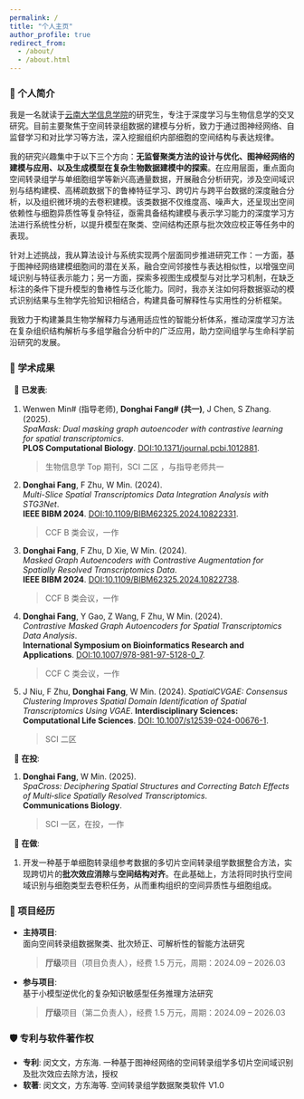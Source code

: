 ```yaml
---
permalink: /
title: "个人主页"
author_profile: true
redirect_from: 
  - /about/
  - /about.html
---
```



### 🔖 个人简介
我是一名就读于[云南大学信息学院](http://www.ise.ynu.edu.cn/)的研究生，专注于深度学习与生物信息学的交叉研究。目前主要聚焦于空间转录组数据的建模与分析，致力于通过图神经网络、自监督学习和对比学习等方法，深入挖掘组织内部细胞的空间结构与表达规律。

我的研究兴趣集中于以下三个方向：**无监督聚类方法的设计与优化、图神经网络的建模与应用、以及生成模型在复杂生物数据建模中的探索**。在应用层面，重点面向空间转录组学与单细胞组学等新兴高通量数据，开展融合分析研究，涉及空间域识别与结构建模、高稀疏数据下的鲁棒特征学习、跨切片与跨平台数据的深度融合分析，以及组织微环境的去卷积建模。该类数据不仅维度高、噪声大，还呈现出空间依赖性与细胞异质性等复杂特征，亟需具备结构建模与表示学习能力的深度学习方法进行系统性分析，以提升模型在聚类、空间结构还原与批次效应校正等任务中的表现。

针对上述挑战，我从算法设计与系统实现两个层面同步推进研究工作：一方面，基于图神经网络建模细胞间的潜在关系，融合空间邻接性与表达相似性，以增强空间域识别与特征表示能力；另一方面，探索多视图生成模型与对比学习机制，在缺乏标注的条件下提升模型的鲁棒性与泛化能力。同时，我亦关注如何将数据驱动的模式识别结果与生物学先验知识相结合，构建具备可解释性与实用性的分析框架。

我致力于构建兼具生物学解释力与通用适应性的智能分析体系，推动深度学习方法在复杂组织结构解析与多组学融合分析中的广泛应用，助力空间组学与生命科学前沿研究的发展。


### 📄 学术成果 
&nbsp; 📝 **已发表**:  
1. Wenwen Min# (指导老师), **Donghai Fang# (共一)**, J Chen, S Zhang. (2025).  
   *SpaMask: Dual masking graph autoencoder with contrastive learning for spatial transcriptomics*.  
   **PLOS Computational Biology**. [DOI:10.1371/journal.pcbi.1012881](https://doi.org/10.1371/journal.pcbi.1012881). 
   > 生物信息学 Top 期刊，SCI 二区 ，与指导老师共一

2. **Donghai Fang**, F Zhu, W Min. (2024).  
   *Multi-Slice Spatial Transcriptomics Data Integration Analysis with STG3Net*.  
   **IEEE BIBM 2024**. [DOI:10.1109/BIBM62325.2024.10822331](https://doi.org/10.1109/BIBM62325.2024.10822331). 
   > CCF B 类会议，一作  

3. **Donghai Fang**, F Zhu, D Xie, W Min. (2024).  
   *Masked Graph Autoencoders with Contrastive Augmentation for Spatially Resolved Transcriptomics Data*.  
   **IEEE BIBM 2024**. [DOI:10.1109/BIBM62325.2024.10822738](https://doi.org/10.1109/BIBM62325.2024.10822738).  
   > CCF B 类会议，一作  

4. **Donghai Fang**, Y Gao, Z Wang, F Zhu, W Min. (2024).  
   *Contrastive Masked Graph Autoencoders for Spatial Transcriptomics Data Analysis*.  
   **International Symposium on Bioinformatics Research and Applications**. [DOI:10.1007/978-981-97-5128-0_7](https://doi.org/10.1007/978-981-97-5128-0_7).  
   > CCF C 类会议，一作

5. J Niu, F Zhu, **Donghai Fang**, W Min. (2024).
   *SpatialCVGAE: Consensus Clustering Improves Spatial Domain Identification of Spatial Transcriptomics Using VGAE*.
   **Interdisciplinary Sciences: Computational Life Sciences**. [DOI: 10.1007/s12539-024-00676-1](https://doi.org/10.1007/s12539-024-00676-1).
   > SCI 二区

&nbsp; 🎯 **在投**:  
1. **Donghai Fang**, W Min. (2025).  
   *SpaCross: Deciphering Spatial Structures and Correcting Batch Effects of Multi‑slice Spatially Resolved Transcriptomics*.  
   **Communications Biology**. 
   > SCI 一区，在投，一作

&nbsp; 🔬 **在做**: 
1. 开发一种基于单细胞转录组参考数据的多切片空间转录组学数据整合方法，实现跨切片的**批次效应消除**与**空间结构对齐**。在此基础上，方法将同时执行空间域识别与细胞类型去卷积任务，从而重构组织的空间异质性与细胞组成。

### 🧪 项目经历  

- **主持项目**:  
  面向空间转录组数据聚类、批次矫正、可解析性的智能方法研究  
  > **厅级**项目（项目负责人），经费 1.5 万元，周期：2024.09 – 2026.03  

- **参与项目**:  
  基于小模型逆优化的复杂知识敏感型任务推理方法研究  
  > **厅级**项目（第二负责人），经费 1.5 万元，周期：2024.09 – 2026.03

### 🛡️ 专利与软件著作权  

- **专利**: 闵文文，方东海. 一种基于图神经网络的空间转录组学多切片空间域识别及批次效应去除方法，授权  
- **软著**: 闵文文，方东海等. 空间转录组学数据聚类软件 V1.0

